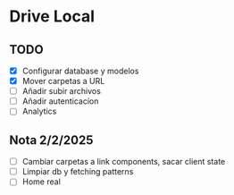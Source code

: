 # Drive Local

## TODO

- [x] Configurar database y modelos
- [x] Mover carpetas a URL
- [ ] Añadir subir archivos
- [ ] Añadir autenticacíon
- [ ] Analytics

## Nota 2/2/2025

- [ ] Cambiar carpetas a link components, sacar client state
- [ ] Limpiar db y fetching patterns
- [ ] Home real
